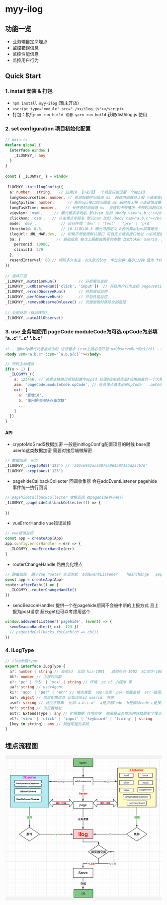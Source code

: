 # myy-ilog
## 功能一览

- 业务端自定义埋点
- 监控错误信息
- 监控性能信息
- 监控用户行为

## Quick Start

### 1. install  安装 & 打包
- ```npm install myy-ilog``` (暂未开放)
- ```<script type="module" src="./xx/ilog.js"></script>```
- 打包：执行```npm run build 或者 yarn run build``` 获取dist/ilog.js 使用
### 2. set configuration  项目初始化配置

```typescript
// main.ts
declare global {
  interface Window {
    _ILOGMYY_: any
  }
}

const { _ILOGMYY_ } = window

_ILOGMYY_.initIlogConfig({
  a: number | string,   // 应用id 【🔥必须】一个项目只能设置一个appId
  longResourceTime: number, // 资源加载时间阈值 ms  超过时间就会上报 🔥请谨慎设置
  longApiTime: number,      // 服务api接口时间阈值 ms 超时会上报 🔥请谨慎设置
  longTaskTime: number,    // 长任务时间阈值 ms  当遇到卡顿情况 卡顿时间超过阈值 会上报卡顿 🔥请谨慎设置
  viewAsm: 'vsm',     // 曝光埋点字段名 默认vsm 比如 <body vsm="a.b.c"></body> 当body曝光就会将a.b.c进行上报
  clickAsm: 'csm',   // 点击埋点字段名 默认csm 比如 <body csm="a.b.c"></body> 当点击body就会将a.b.c进行上报
  mode: 'dev',           // 运行环境 'dev' | 'test' | 'pre' | 'prd'
  threshold: 0.5,        // [0-1]默认0.5 曝光范围定义 0表示露出1px就算曝光  1表示模块完全暴露才算曝光
  ilogUrl: URL_MAP.dev,  // 如果不想使用默认接口 可自定义埋点接口地址 🔥必须是图片资源文件地址
  ba: {                // 基础信息 每次上报都会携带的参数 比如token userId  personId 这类等
    personId: 10086,  
    clinicId: 279
  },
  resendInterval: 60 // 间隔多久发送一次失败的log  单位分钟 最小1分钟 值为 false 0 '' null 等  等于关闭自动重发功能 
})

// 选择开启
_ILOGMYY_.mutationRun()          // 开启曝光监控
_ILOGMYY_.uxObserveRun(['click', 'input'])  // 开启用户行为监控 pageusetime click input
_ILOGMYY_.errorObserveRun()      // 开启错误监控
_ILOGMYY_.perfObserveRun()       // 开启性能监控
_ILOGMYY_.removeObserveOnleave() // 页面销毁时移除全部监控

// 全部开启（自动移除）
_ILOGMYY_.autoAllObserve() 
```

### 3. use 业务端使用  pageCode moduleCode为可选  opCode为必填  'a..c' '..c' '.b.c'

```html
<!-- 当body曝光或者被点击时 进行埋点 (csm上报必须开启 uxObserveRun的click) -->
<body vsm="a.b.c" :csm="`a.b.${c}`"></body>
```
```JavaScript
// 代码主动埋点
if(x > 1) {
  _ILOGMYY_({
    a: 123456, // 这里支持跳过项目配置传appId 处理B应用其实是A应用抽离的一个大模块 appId不对应 的情况
    asm: 'pageCode.moduleCode.opCode', // 业务埋点基本必传opCode '..opCode'
    ext: {
      a: '影像id',
      b: '使用期间模块点击次数'
      ...
    }
  })
}
```

#### API

- cryptoMd5  md5数据加密 一般是initIlogConfig配置项目的时候 base里 userId这类数据加密 需要对接后端做解密
```typescript
// 数据加密  md5
_ILOGMYY_.cryptoMd5('123') // '202cb962ac59075b964b07152d234b70'
_ILOGMYY_.cryptoAes('123')
```

- pagehideCallbackCollecter  回调收集器 会在addEventListener pagehide 事件统一执行回调
```typescript
// pagehideCallbackCollecter 收集回调 在pagehide钩子执行
_ILOGMYY_.pagehideCallbackCollecter(() => {
  ...
})
```
- vueErrorHandle  vue错误监控
```typescript
// vue错误监控
const app = createApp(App)
app.config.errorHandler = err => {
  _ILOGMYY_.vueErrorHandle(err)
}
```
- routerChangeHandle  路由变化埋点
```typescript
// 路由监控  由于Vue router 实现方式  addEventListener    hashchange   popstate  无法监测
const app = createApp(App)
router.afterEach(() => {
  _ILOGMYY_.routerChangeHandle()
})
```
- sendBeaconHandler 提供一个在pagehide期间不会被中断的上报方式 且上报为post请求 超长get也可以考虑用这个
```typescript
window.addEventListener('pagehide', (event) => {
  sendBeaconHandler({ ext: 123 })
  // pagehideCallbacks.forEach(cb => cb())
})
```


### 4. ILogType

```typescript
// ilog参数type
export interface ILogType {
  a?: number | string // 应用id  比如 his-1001   总控后台-1002  AI诊疗-1003
  bt?: number // 上报时间戳
  e?: 'pc' | 'h5' | 'xcx' | string // 环境  pc h5 小程序 等
  ua?: string // userAgent
  ki?: 'app' | 'per' | 'err' // 埋点类型  app-业务  per-性能监控  err-错误监控
  ba?: object // 项目配置信息 比如诊所id userid  等等
  asm?: string // 点位字符串  比如'a.b.c.d'  a是页面Code  b是模块code c是按钮code  d是操作code
  hr?: string // 浏览器地址
  ext?: ExtendsType | any // 扩展数据 传啥存啥  如果是业务埋点内容就是单个埋点需要传的参数 性能埋点 就是性能数据  错误埋点是错误信息
  et?: 'view' | 'click' | 'input' | 'keyboard' | 'timing' | string
  [key in string]: any // 其他可能的字段
}
```


## 埋点流程图
![埋点流程图](./images/flowChart.png)
